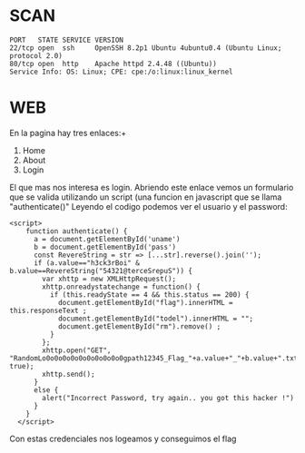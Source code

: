 
# SCAN
```
PORT   STATE SERVICE VERSION
22/tcp open  ssh     OpenSSH 8.2p1 Ubuntu 4ubuntu0.4 (Ubuntu Linux; protocol 2.0)
80/tcp open  http    Apache httpd 2.4.48 ((Ubuntu))
Service Info: OS: Linux; CPE: cpe:/o:linux:linux_kernel

```

# WEB
  En la pagina hay tres enlaces:+
  1. Home
  2. About
  3. Login

El que mas nos interesa es login. Abriendo este enlace vemos un formulario que se valida utilizando un script (una funcion en
javascript que se llama "authenticate()"
Leyendo el codigo podemos ver el usuario y el password:

```
<script>
    function authenticate() {
      a = document.getElementById('uname')
      b = document.getElementById('pass')
      const RevereString = str => [...str].reverse().join('');
      if (a.value=="h3ck3rBoi" & b.value==RevereString("54321@terceSrepuS")) { 
        var xhttp = new XMLHttpRequest();
        xhttp.onreadystatechange = function() {
          if (this.readyState == 4 && this.status == 200) {
            document.getElementById("flag").innerHTML = this.responseText ;
            document.getElementById("todel").innerHTML = "";
            document.getElementById("rm").remove() ;
          }
        };
        xhttp.open("GET", "RandomLo0o0o0o0o0o0o0o0o0o0gpath12345_Flag_"+a.value+"_"+b.value+".txt", true);
        xhttp.send();
      }
      else {
        alert("Incorrect Password, try again.. you got this hacker !")
      }
    }
  </script>
  ```
  Con estas credenciales nos logeamos y conseguimos el flag
  
